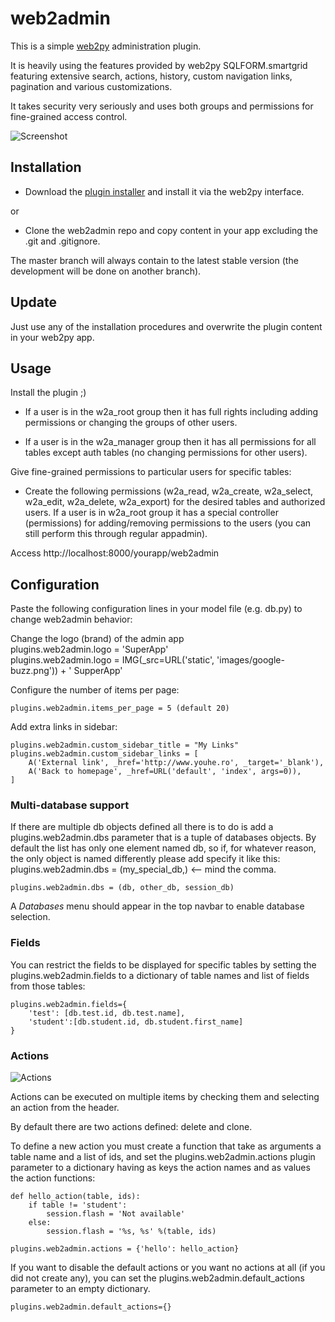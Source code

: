 web2admin
=========

This is a simple [web2py](http://www.web2py.com) administration plugin.

It is heavily using the features provided by web2py SQLFORM.smartgrid featuring extensive search, actions, history, custom navigation links, pagination and various customizations. 

It takes security very seriously and uses both groups and permissions for fine-grained access control.

![Screenshot](http://cloud.github.com/downloads/rif/web2admin/home.jpg)

Installation
------------
 - Download the [plugin installer](https://github.com/downloads/rif/web2admin/web2py.plugin.web2admin.w2p) and install it via the web2py interface.
 
or
  
 - Clone the web2admin repo and copy content in your app excluding the .git and .gitignore. 

 The master branch will always contain to the latest stable version
 (the development will be done on another branch).
 
Update
------
Just use any of the installation procedures and overwrite the plugin content in your web2py app. 

Usage
-----
Install the plugin ;)

- If a user is in the w2a_root group then it has full rights including adding permissions or changing the groups of other users.

- If a user is in the w2a_manager group then it has all permissions for all tables except auth tables (no changing permissions for other users).

Give fine-grained permissions to particular users for specific tables:
 - Create the following permissions (w2a_read, w2a_create, w2a_select, w2a_edit, w2a_delete, w2a_export) for the desired tables and authorized users. If a user is in w2a_root group it has a special controller (permissions) for adding/removing permissions to the users (you can still perform this through regular appadmin).
 
Access http://localhost:8000/yourapp/web2admin

## Configuration

Paste the following configuration lines in your model file
(e.g. db.py) to change web2admin behavior:

Change the logo (brand) of the admin app	
   plugins.web2admin.logo = 'SuperApp'  
   plugins.web2admin.logo = IMG(_src=URL('static', 'images/google-buzz.png')) + ' SupperApp'

Configure the number of items per page:

    plugins.web2admin.items_per_page = 5 (default 20)

Add extra links in sidebar:

    plugins.web2admin.custom_sidebar_title = "My Links"
    plugins.web2admin.custom_sidebar_links = [
        A('External link', _href='http://www.youhe.ro', _target='_blank'),
        A('Back to homepage', _href=URL('default', 'index', args=0)),
    ]

### Multi-database support

If there are multiple db objects defined all there is to do is add a plugins.web2admin.dbs parameter that is a tuple of databases objects. By default the list has only one element named db, so if, for whatever reason, the only object is named differently please add specify it like this: plugins.web2admin.dbs = (my_special_db,) <-- mind the comma. 

	plugins.web2admin.dbs = (db, other_db, session_db)

A *Databases* menu should appear in the top navbar to enable database selection.

### Fields

You can restrict the fields to be displayed for specific tables by setting the plugins.web2admin.fields to a dictionary of table names and list of fields from those tables:

	plugins.web2admin.fields={
		'test': [db.test.id, db.test.name],
		'student':[db.student.id, db.student.first_name]
	}

### Actions

![Actions](http://cloud.github.com/downloads/rif/web2admin/actions.jpg)

Actions can be executed on multiple items by checking them and selecting an action from the header.

By default there are two actions defined: delete and clone.

To define a new action you must create a function that take as arguments a table name and a list of ids, and set the plugins.web2admin.actions plugin parameter to a dictionary having as keys the action names and as values the action functions: 

	def hello_action(table, ids):
		if table != 'student':
		    session.flash = 'Not available'
		else:
		    session.flash = '%s, %s' %(table, ids)

	plugins.web2admin.actions = {'hello': hello_action}

If you want to disable the default actions or you want no actions at all (if you did not create any), you can set the plugins.web2admin.default_actions parameter to an empty dictionary.
 
	plugins.web2admin.default_actions={} 
